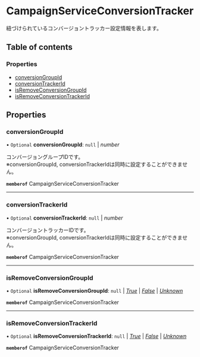 # CampaignServiceConversionTracker


<div lang=\"ja\"> 紐づけられているコンバージョントラッカー設定情報を表します。<br> </div> 

## Table of contents

### Properties

- [conversionGroupId](campaignserviceconversiontracker.md#conversiongroupid)
- [conversionTrackerId](campaignserviceconversiontracker.md#conversiontrackerid)
- [isRemoveConversionGroupId](campaignserviceconversiontracker.md#isremoveconversiongroupid)
- [isRemoveConversionTrackerId](campaignserviceconversiontracker.md#isremoveconversiontrackerid)

## Properties

### conversionGroupId

• `Optional` **conversionGroupId**: ``null`` \| *number*

<div lang=\"ja\"> コンバージョングループIDです。<br> ※conversionGroupId, conversionTrackerIdは同時に設定することができません。 </div> 

**`memberof`** CampaignServiceConversionTracker

___

### conversionTrackerId

• `Optional` **conversionTrackerId**: ``null`` \| *number*

<div lang=\"ja\"> コンバージョントラッカーIDです。<br> ※conversionGroupId, conversionTrackerIdは同時に設定することができません。 </div> 

**`memberof`** CampaignServiceConversionTracker

___

### isRemoveConversionGroupId

• `Optional` **isRemoveConversionGroupId**: ``null`` \| [*True*](./enums/campaignserviceisremoveflg.md#true) \| [*False*](./enums/campaignserviceisremoveflg.md#false) \| [*Unknown*](./enums/campaignserviceisremoveflg.md#unknown)

**`memberof`** CampaignServiceConversionTracker

___

### isRemoveConversionTrackerId

• `Optional` **isRemoveConversionTrackerId**: ``null`` \| [*True*](./enums/campaignserviceisremoveflg.md#true) \| [*False*](./enums/campaignserviceisremoveflg.md#false) \| [*Unknown*](./enums/campaignserviceisremoveflg.md#unknown)

**`memberof`** CampaignServiceConversionTracker
